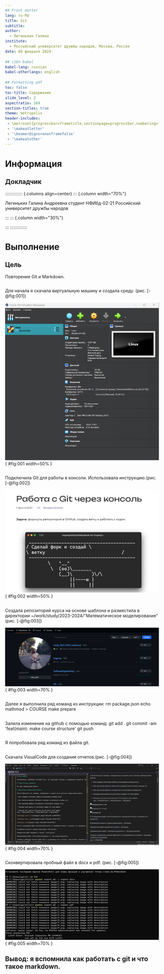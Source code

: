 ```yaml
---
## Front matter
lang: ru-RU
title: Git
subtitle: 
author:
  - Легиньких Галина
institute:
  - Российский университет дружбы народов, Москва, Россия
date: 09 февраля 2024

## i18n babel
babel-lang: russian
babel-otherlangs: english

## Formatting pdf
toc: false
toc-title: Содержание
slide_level: 2
aspectratio: 169
section-titles: true
theme: metropolis
header-includes:
 - \metroset{progressbar=frametitle,sectionpage=progressbar,numbering=fraction}
 - '\makeatletter'
 - '\beamer@ignorenonframefalse'
 - '\makeatother'
---
```


# Информация

## Докладчик

:::::::::::::: {.columns align=center}
::: {.column width="70%"}

   Легиньких Галина Андреевна
   студент
   НФИбд-02-21
   Российский университет дружбы народов



:::
::: {.column width="30%"}

:::
::::::::::::::

# Выполнение

## Цель

Повторение Git и Markdown.

## 

Для начала я скачала виртуальную машину и создала среду.
(рис. [-@fig:001])

![Виртуальная машина](фото/1.png){ #fig:001 width=50% }

## 
Подключила Git для работы в консоли. Использовала инструкцию.(рис. [-@fig:002])

![Git](фото/2.png){ #fig:002 width=50% }



## 

Создала репозиторий курса на основе шаблона и разместила в директории ~/work/study/2023-2024/"Математическое моделирование"
(рис. [-@fig:003])

![Репозиторий](фото/3.png){ #fig:003 width=70% }

## 

Далее я выполнила ряд команд из инструкции:
rm package.json
echo mathmod > COURSE
make prepare


## 

Залила изменения на github с помощью команд:
git add .
git commit -am 'feat(main): make course structure'
git push

## 

Я попробовала ряд команд из файла git.

## 

Скачала VisualCode для создания отчетов.(рис. [-@fig:004])

![Markdown](фото/4.png){ #fig:004 width=70% }

## 

Сконвертировала пробный файл в docx и pdf. (рис. [-@fig:005])

![Репозиторий](фото/5.png){ #fig:005 width=70% }

## Вывод: я вспомнила как работать с git и что такое markdown.